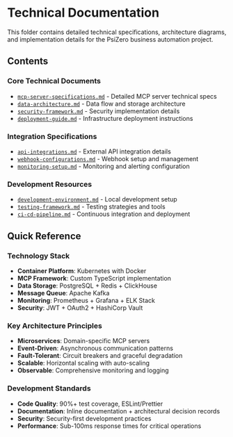 # Technical Documentation

This folder contains detailed technical specifications, architecture diagrams, and implementation details for the PsiZero business automation project.

## Contents

### Core Technical Documents
- [`mcp-server-specifications.md`](./mcp-server-specifications.md) - Detailed MCP server technical specs
- [`data-architecture.md`](./data-architecture.md) - Data flow and storage architecture
- [`security-framework.md`](./security-framework.md) - Security implementation details
- [`deployment-guide.md`](./deployment-guide.md) - Infrastructure deployment instructions

### Integration Specifications
- [`api-integrations.md`](./api-integrations.md) - External API integration details
- [`webhook-configurations.md`](./webhook-configurations.md) - Webhook setup and management
- [`monitoring-setup.md`](./monitoring-setup.md) - Monitoring and alerting configuration

### Development Resources
- [`development-environment.md`](./development-environment.md) - Local development setup
- [`testing-framework.md`](./testing-framework.md) - Testing strategies and tools
- [`ci-cd-pipeline.md`](./ci-cd-pipeline.md) - Continuous integration and deployment

## Quick Reference

### Technology Stack
- **Container Platform**: Kubernetes with Docker
- **MCP Framework**: Custom TypeScript implementation
- **Data Storage**: PostgreSQL + Redis + ClickHouse
- **Message Queue**: Apache Kafka
- **Monitoring**: Prometheus + Grafana + ELK Stack
- **Security**: JWT + OAuth2 + HashiCorp Vault

### Key Architecture Principles
- **Microservices**: Domain-specific MCP servers
- **Event-Driven**: Asynchronous communication patterns
- **Fault-Tolerant**: Circuit breakers and graceful degradation
- **Scalable**: Horizontal scaling with auto-scaling
- **Observable**: Comprehensive monitoring and logging

### Development Standards
- **Code Quality**: 90%+ test coverage, ESLint/Prettier
- **Documentation**: Inline documentation + architectural decision records
- **Security**: Security-first development practices
- **Performance**: Sub-100ms response times for critical operations